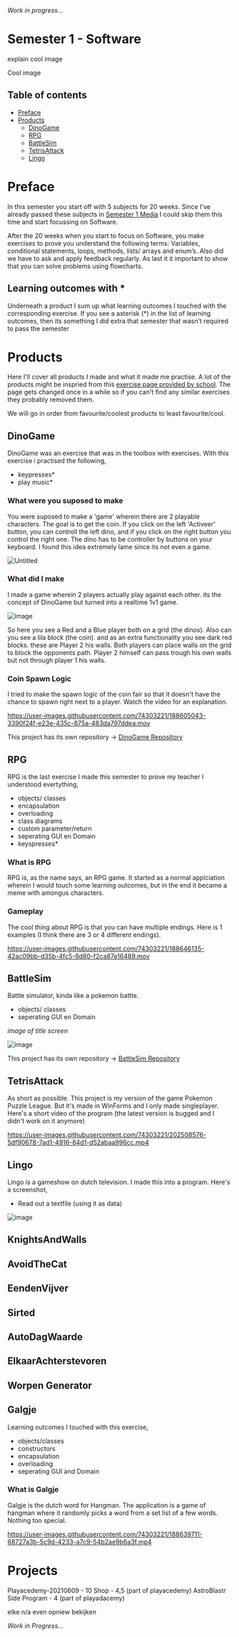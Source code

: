 *Work in progress...*

# Semester 1 - Software

explain cool image

Cool image

## Table of contents
 - [Preface](#preface)
 - [Products](#products)
   - [DinoGame](#dinogame)
   - [RPG](#rpg)
   - [BattleSim](#battlesim)
   - [TetrisAttack](#tetrisattack)
   - [Lingo](#lingo) 
 
# Preface
In this semester you start off with 5 subjects for 20 weeks. Since I've already passed these subjects in [Semester 1 Media](https://github.com/CrossyChainsaw/School-Semester-Summaries/tree/master/Semester%201%20-%20Media) I could skip them this time and start focussing on Software.
 
After the 20 weeks when you start to focus on Software, you make exercises to prove you understand the following terms: Variables, conditional statements, loops, methods, lists/ arrays and enum’s. Also did we have to ask and apply feedback regularly. As last it it important to show that you can solve problems using flowcharts.

## Learning outcomes with *
Underneath a product I sum up what learning outcomes I touched with the corresponding exercise. If you see a asterisk (*) in the list of learning outcomes, then its something I did extra that semester that wasn't required to pass the semester

# Products
Here I'll cover all products I made and what it made me practise. A lot of the products might be inspried from this [exercise page provided by school](https://stasemsoft.github.io/softwarematerial/docs/objects/). The page gets changed once in a while so if you can't find any similar exercises they probably removed them.

We will go in order from favourite/coolest products to least favourite/cool.

## DinoGame
DinoGame was an exercise that was in the toolbox with exercises. With this exercise i practised the following,
- keypresses*
- play music*

### What were you suposed to make
You were suposed to make a 'game' wherein there are 2 playable characters. The goal is to get the coin. If you click on the left 'Activeer' button, you can controll the left dino, and if you click on the right button you control the right one. The dino has to be controller by buttons on your keyboard. I found this idea extremely lame since its not even a game.

![Untitled](https://user-images.githubusercontent.com/74303221/188607116-0e2b89c6-976a-4eb2-a34c-82b8ede9e282.png)

### What did I make
I made a game wherein 2 players actually play against each other. its the concept of DinoGame but turned into a realtime 1v1 game.

![image](https://user-images.githubusercontent.com/74303221/188598823-39a3a837-a70b-4fd3-a1f8-4cd13c75cf57.png)

So here you see a Red and a Blue player both on a grid (the dinos). Also can you see a lila block (the coin). and as an extra functionality you see dark red blocks. these are Player 2 his walls. Both players can place walls on the grid to block the opponents path. Player 2 himself can pass trough his own walls but not through player 1 his walls. 

### Coin Spawn Logic
I tried to make the spawn logic of the coin fair so that it doesn't have the chance to spawn right next to a player. Watch the video for an explanation.

https://user-images.githubusercontent.com/74303221/188605043-3390f24f-e23e-435c-875a-483da797ddea.mov

This project has its own repository -> [DinoGame Repository](https://github.com/CrossyChainsaw/DinoGame)

## RPG
RPG is the last exercise I made this semester to prove my teacher I understood evertything,
- objects/ classes
- encapsulation
- overloading
- class diagrams
- custom parameter/return
- seperating GUI en Domain
- keyspresses*

### What is RPG
RPG is, as the name says, an RPG game. It started as a normal applciation wherein I would touch some learning outcomes, but in the end it became a meme with amongus characters.

### Gameplay
The cool thing about RPG is that you can have multiple endings. Here is 1 examples (I think there are 3 or 4 different endings).

https://user-images.githubusercontent.com/74303221/188646135-42ac09bb-d35b-4fc5-8d80-f2ca87e16489.mov

## BattleSim
Battle simulator, kinda like a pokemon battle. 
- objects/ classes
- seperating GUI en Domain

_image of title screen_

![image](https://user-images.githubusercontent.com/74303221/202509230-148a4ae8-9258-4879-a3b7-17aa106ad633.png)

This project has its own repository -> [BattleSim Repository](https://github.com/CrossyChainsaw/BattleSim)

## TetrisAttack
As short as possible. This project is my version of the game Pokemon Puzzle League. But it's made in WinForms and I only made singleplayer. Here's a short video of the program (the latest version is bugged and I didn't work on it anymore)

https://user-images.githubusercontent.com/74303221/202508576-5df90678-7ad1-4916-84d1-d52abaa996cc.mp4

## Lingo
Lingo is a gameshow on dutch television. I made this into a program. Here's a screenshot,
- Read out a textfile (using it as data)

![image](https://user-images.githubusercontent.com/74303221/202525299-a85cacf0-f55c-486a-8e23-2fa21c1aed35.png)


## KnightsAndWalls

## AvoidTheCat

## EendenVijver

## Sirted

## AutoDagWaarde

## ElkaarAchterstevoren

## Worpen Generator

## Galgje
Learning outcomes I touched with this exercise,
- objects/classes
- constructors
- encapsulation
- overloading
- seperating GUI and Domain

### What is Galgje
Galgje is the dutch word for Hangman. The application is a game of hangman where it randomly picks a word from a set list of a few words. Nothing too special.

https://user-images.githubusercontent.com/74303221/188639711-68727a3b-5c9d-4233-a7c9-54b2ae9b6a3f.mp4

# Projects

Playacedemy-20210609 - 10
Shop - 4,5 (part of playacedemy)
AstroBlastr Side Program - 4 (part of playadacemy)

elke n/a even opniew bekijken


*Work in Progress...*
